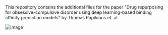 This repository contains the additional files for the paper "Drug repurposing for obsessive-compulsive disorder using deep learning-based binding affinity prediction models" by Thomas Papikinos et. al.

![image](https://github.com/DrugRepo/OCD-Drug-Repurposing/assets/151018532/1df271be-1f67-4df5-ab7c-9f42eaa9d142)
